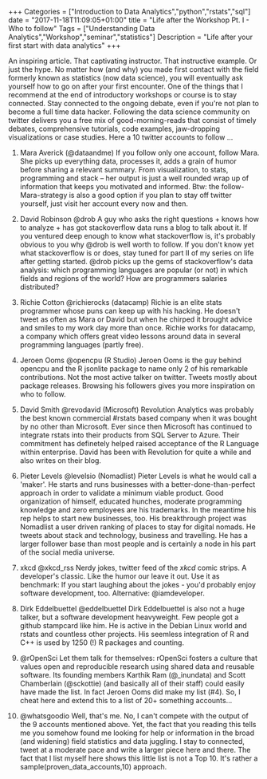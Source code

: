 +++
Categories = ["Introduction to Data Analytics","python","rstats","sql"]
date = "2017-11-18T11:09:05+01:00"
title = "Life after the Workshop Pt. I - Who to follow"
Tags = ["Understanding Data Analytics","Workshop","seminar","statistics"]
Description = "Life after your first start with data analytics"
+++


An inspiring article. That captivating instructor. That instructive example. Or just the hype. No matter how (and why) you made first contact with the field formerly known as statistics (now data science), you will eventually ask yourself how to go on after your first encounter. One of the things that I recommend at the end of introductory workshops or course is to stay connected. Stay connected to the ongoing debate, even if you're not plan to become a full time data hacker. Following the data science community on twitter delivers you a free mix of good-morning-reads that consist of timely debates, comprehensive tutorials, code examples, jaw-dropping visualizations or case studies. Here a 10 twitter accounts to follow ... 

<!-- more -->

1. Mara Averick (@dataandme)
If you follow only one account, follow Mara. She picks up everything data, processes it, adds a grain of humor before sharing a relevant summary. From visualization, to stats, programming and stack – her output is just a well rounded wrap up of information that keeps you motivated and informed. Btw: the follow-Mara-strategy is also a good option if you plan to stay off twitter yourself, just visit her account every now and then. 

2. David Robinson @drob 
A guy who asks the right questions + knows how to analyze + has got stackoverflow data runs a blog to talk about it. If you ventured deep enough to know what stackoverflow is, it's probably obvious to you why @drob is well worth to follow. If you don't know yet what stackoverflow is or does, stay tuned for part II of my series on life after getting started. @drob picks up the gems of stackoverflow's data analysis: which programming languages are popular (or not) in which fields and regions of the world? How are programmers salaries distributed?  


3. Richie Cotton @richierocks (datacamp)
Richie is an elite stats programmer whose puns can keep up with his hacking. He doesn't tweet as often as Mara or David but when he chirped it brought advice and smiles to my work day more than once.
Richie works for datacamp, a company which offers great video lessons around data in several programming languages (partly free).   

4. Jeroen Ooms @opencpu (R Studio)
Jeroen Ooms is the guy behind opencpu and the R jsonlite package to name only 2 of his remarkable contributions. Not the most active talker on twitter. Tweets mostly about package releases. Browsing his followers gives you more inspiration on who to follow.


5. David Smith @revodavid (Microsoft)
Revolution Analytics was probably the best known commercial #rstats based company when it was bought by no other than Microsoft. Ever since then Microsoft has continued to integrate rstats into their products from SQL Server to Azure. Their commitment has definetely helped raised acceptance of the
R Language within enterprise. David has been with Revolution for quite a while and also writes on their blog.



6. Pieter Levels @levelsio (Nomadlist)
Pieter Levels is what he would call a 'maker'. He starts and runs businesses with a better-done-than-perfect approach in order to validate a minimum viable product. Good organization of himself, educated hunches, moderate programming knowledge and zero employees are his trademarks. In the meantime his rep helps to start new businesses, too. His breakthrough project was Nomadlist a user driven ranking of places to stay for digital nomads. He tweets about stack and technology, business and travelling. He has a larger follower base than most people and is certainly a node in his part of the social media universe. 


7. xkcd @xkcd_rss
Nerdy jokes, twitter feed of the *xkcd* comic strips. A developer's classic. Like the humor our leave it out. Use it as benchmark: If you start laughing about the jokes - you'd probably enjoy software development, too. Alternative: @iamdeveloper.


8. Dirk Eddelbuettel @eddelbuettel
Dirk Eddelbuettel is also not a huge talker, but a software development heavyweight. Few people got a github stampcard like him. He is active in the Debian Linux world and rstats and countless other projects. His seemless integration of R and C++ is used by 1250 (!) R packages and counting.

9. @rOpenSci
Let them talk for themselves: rOpenSci fosters a culture that values open and reproducible research using shared data and reusable software. Its founding members Karthik Ram (@_inundata) and Scott Chamberlain (@sckottie) (and basically all of their staff) could easily have made the list. In fact Jeroen Ooms did make my list (#4). So, I cheat here and extend this to a list of 20+ something accounts...


10. @whatsgoodio
Well, that's me. No, I can't compete with the output of the 9 accounts mentioned above.
Yet, the fact that you reading this tells me you somehow found me looking for help or information in the broad (and widening) field statistics and data juggling. I stay to connected, tweet at a moderate pace and write a larger piece here and there. The fact that I list myself here shows this little list is not a Top 10. It's rather a sample(proven_data_accounts,10) approach. 






